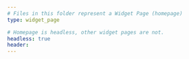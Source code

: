 ```yaml
---
# Files in this folder represent a Widget Page (homepage)
type: widget_page

# Homepage is headless, other widget pages are not.
headless: true
header:
---
```


